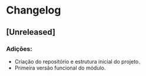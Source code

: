 # Changelog

## [Unreleased]
### Adições:
- Criação do repositório e estrutura inicial do projeto.
- Primeira versão funcional do módulo.